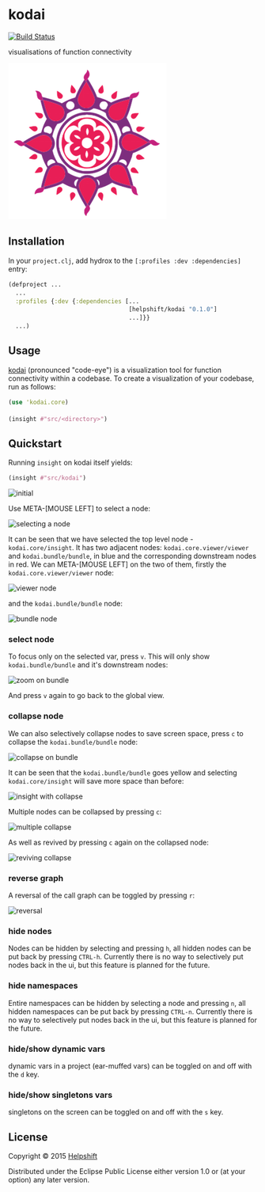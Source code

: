 # kodai

[![Build Status](https://travis-ci.org/helpshift/hydrox.svg?branch=master)](https://travis-ci.org/helpshift/hydrox)

visualisations of function connectivity

![kodai logo](https://raw.githubusercontent.com/helpshift/kodai/master/template/assets/img/kodai.png)

## Installation


In your `project.clj`, add hydrox to the `[:profiles :dev :dependencies]` entry:  

```clojure
(defproject ...
  ...
  :profiles {:dev {:dependencies [...
                                  [helpshift/kodai "0.1.0"]
                                  ...]}}
  ...)
```

## Usage

[kodai](https://www.github.com/helpshift/kodai) (pronounced "code-eye") is a visualization tool for function connectivity within a codebase. To create a visualization of your codebase, run as follows:

```clojure
(use 'kodai.core)

(insight #"src/<directory>")
```

## Quickstart

Running `insight` on kodai itself yields:

```clojure
(insight #"src/kodai")
```

![initial](https://cloud.githubusercontent.com/assets/1455572/9433452/f421e9b0-4a50-11e5-8744-ebea8cc4b695.png)

Use META-[MOUSE LEFT] to select a node:

![selecting a node](https://cloud.githubusercontent.com/assets/1455572/9433469/3c32d67e-4a51-11e5-9675-79eb7fa60e88.png)

It can be seen that we have selected the top level node - `kodai.core/insight`. It has two adjacent nodes: `kodai.core.viewer/viewer` and `kodai.bundle/bundle`, in blue and the corresponding downstream nodes in red. We can META-[MOUSE LEFT] on the two of them, firstly the `kodai.core.viewer/viewer` node:

![viewer node](https://cloud.githubusercontent.com/assets/1455572/9433476/5205f094-4a51-11e5-8cc1-e272bfbbe747.png)

and the `kodai.bundle/bundle` node:

![bundle node](https://cloud.githubusercontent.com/assets/1455572/9433600/c022a6d4-4a52-11e5-86ea-28e9eea83dd5.png)

### select node

To focus only on the selected var, press `v`. This will only show `kodai.bundle/bundle` and it's downstream nodes:

![zoom on bundle](https://cloud.githubusercontent.com/assets/1455572/9433531/ee2f42ea-4a51-11e5-959a-5cfae07a6dec.png)

And press `v` again to go back to the global view.

### collapse node

We can also selectively collapse nodes to save screen space, press `c` to collapse the `kodai.bundle/bundle` node:

![collapse on bundle](https://cloud.githubusercontent.com/assets/1455572/9433557/2e275400-4a52-11e5-8b75-930c1e71831a.png)

It can be seen that the `kodai.bundle/bundle` goes yellow and selecting `kodai.core/insight` will save more space than before:

![insight with collapse](https://cloud.githubusercontent.com/assets/1455572/9433625/280fb6a6-4a53-11e5-924a-c3d0f9dde66f.png)

Multiple nodes can be collapsed by pressing `c`:

![multiple collapse](https://cloud.githubusercontent.com/assets/1455572/9433649/7862de26-4a53-11e5-8395-4378c7ac854a.png)

As well as revived by pressing `c` again on the collapsed node:

![reviving collapse](https://cloud.githubusercontent.com/assets/1455572/9433660/a08bfafe-4a53-11e5-8cdc-8d3aa9c64541.png)

### reverse graph

A reversal of the call graph can be toggled by pressing `r`:

![reversal](https://cloud.githubusercontent.com/assets/1455572/9433741/4da7c100-4a54-11e5-9363-f58e28e4ba80.png)

### hide nodes

Nodes can be hidden by selecting and pressing `h`, all hidden nodes can be put back by pressing `CTRL-h`. Currently there is no way to selectively put nodes back in the ui, but this feature is planned for the future.

### hide namespaces

Entire namespaces can be hidden by selecting a node and pressing `n`, all hidden namespaces can be put back by pressing `CTRL-n`. Currently there is no way to selectively put nodes back in the ui, but this feature is planned for the future.

### hide/show dynamic vars

dynamic vars in a project (ear-muffed vars) can be toggled on and off with the `d` key.

### hide/show singletons vars

singletons on the screen can be toggled on and off with the `s` key.

## License

Copyright © 2015 [Helpshift](https://www.helpshift.com/)

Distributed under the Eclipse Public License either version 1.0 or (at
your option) any later version.
